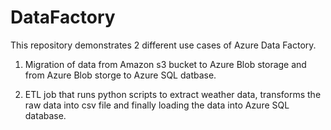 # DataFactory

This repository demonstrates 2 different use cases of Azure Data Factory.

1. Migration of data from Amazon s3 bucket to Azure Blob storage and from Azure Blob storge to Azure SQL datbase.

2. ETL job that runs python scripts to extract weather data, transforms the raw data into csv file and finally loading the data into Azure SQL database.
